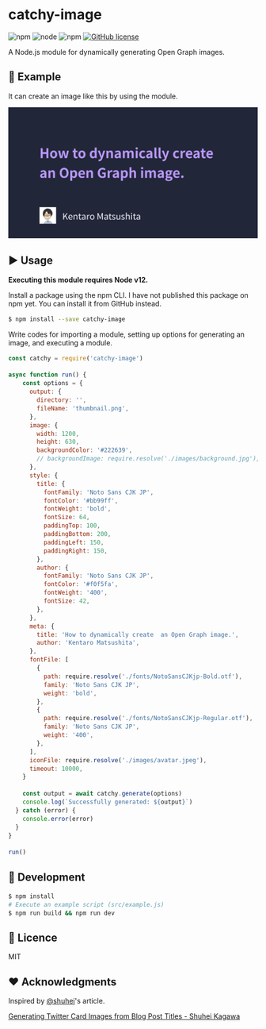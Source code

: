 # catchy-image
![npm](https://img.shields.io/npm/v/catchy-image)
![node](https://img.shields.io/node/v/catchy-image)
![npm](https://img.shields.io/npm/dt/catchy-image)
[![GitHub license](https://img.shields.io/github/license/kentaro-m/catchy-image)](https://github.com/kentaro-m/catchy-image/blob/master/LICENSE)

A Node.js module for dynamically generating Open Graph images.

## :art: Example
It can create an image like this by using the module.

![An Open Graph image](https://raw.githubusercontent.com/kentaro-m/catchy-image/master/thumbnail.png)

## :arrow_forward: Usage
**Executing this module requires Node v12.**

Install a package using the npm CLI. I have not published this package on npm yet. You can install it from GitHub instead.

```bash
$ npm install --save catchy-image
```

Write codes for importing a module, setting up options for generating an image, and executing a module.

```js
const catchy = require('catchy-image')

async function run() {
    const options = {
      output: {
        directory: '',
        fileName: 'thumbnail.png',
      },
      image: {
        width: 1200,
        height: 630,
        backgroundColor: '#222639',
        // backgroundImage: require.resolve('./images/background.jpg'),
      },
      style: {
        title: {
          fontFamily: 'Noto Sans CJK JP',
          fontColor: '#bb99ff',
          fontWeight: 'bold',
          fontSize: 64,
          paddingTop: 100,
          paddingBottom: 200,
          paddingLeft: 150,
          paddingRight: 150,
        },
        author: {
          fontFamily: 'Noto Sans CJK JP',
          fontColor: '#f0f5fa',
          fontWeight: '400',
          fontSize: 42,
        },
      },
      meta: {
        title: 'How to dynamically create  an Open Graph image.',
        author: 'Kentaro Matsushita',
      },
      fontFile: [
        {
          path: require.resolve('./fonts/NotoSansCJKjp-Bold.otf'),
          family: 'Noto Sans CJK JP',
          weight: 'bold',
        },
        {
          path: require.resolve('./fonts/NotoSansCJKjp-Regular.otf'),
          family: 'Noto Sans CJK JP',
          weight: '400',
        },
      ],
      iconFile: require.resolve('./images/avatar.jpeg'),
      timeout: 10000,
    }

    const output = await catchy.generate(options)
    console.log(`Successfully generated: ${output}`)
  } catch (error) {
    console.error(error)
  }
}

run()
```

## :construction_worker: Development
```bash
$ npm install
# Execute an example script (src/example.js)
$ npm run build && npm run dev
```

## :memo: Licence
MIT

## :heart: Acknowledgments
Inspired by [@shuhei](https://github.com/shuhei)'s article.

[Generating Twitter Card Images from Blog Post Titles - Shuhei Kagawa](https://shuheikagawa.com/blog/2019/10/13/generating-twitter-card-images/)